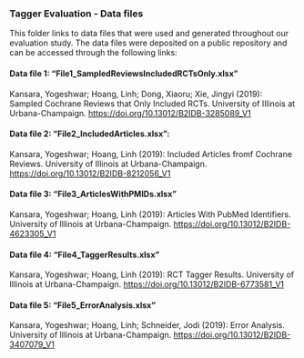 ### Tagger Evaluation - Data files

This folder links to data files that were used and generated throughout our evaluation study. The data files were deposited on a public repository and can be accessed through the following links:

#### Data file 1: “File1_SampledReviewsIncludedRCTsOnly.xlsx”
Kansara, Yogeshwar; Hoang, Linh; Dong, Xiaoru; Xie, Jingyi (2019): 	Sampled Cochrane Reviews that Only Included RCTs. University of Illinois at 	Urbana-Champaign. https://doi.org/10.13012/B2IDB-3285089_V1

#### Data file 2: “File2_IncludedArticles.xlsx”: 
Kansara, Yogeshwar; Hoang, Linh (2019): Included Articles fromf Cochrane Reviews. University of Illinois at Urbana-Champaign. https://doi.org/10.13012/B2IDB-8212056_V1

#### Data file 3: “File3_ArticlesWithPMIDs.xlsx”
Kansara, Yogeshwar; Hoang, Linh (2019): Articles With PubMed Identifiers. University of Illinois at Urbana-Champaign. https://doi.org/10.13012/B2IDB-4623305_V1 

#### Data file 4: “File4_TaggerResults.xlsx”
Kansara, Yogeshwar; Hoang, Linh (2019): RCT Tagger Results. University of Illinois at Urbana-Champaign. https://doi.org/10.13012/B2IDB-6773581_V1 
  
#### Data file 5: “File5_ErrorAnalysis.xlsx”
Kansara, Yogeshwar; Hoang, Linh; Schneider, Jodi (2019): Error Analysis. University of Illinois at Urbana-Champaign. https://doi.org/10.13012/B2IDB-3407079_V1 

